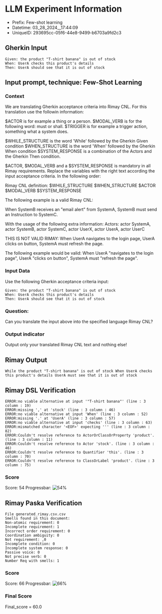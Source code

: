 

# LLM Experiment Information
* Prefix:   Few-shot learning
* Datetime: 03_28_2024__17:44:09
* UniqueID: 293695cc-05f6-44e8-9499-b6703a9fd2c3

        

## Gherkin Input
```
Given: the product "T-shirt banana" is out of stock
When: UserA checks this product's details
Then: UserA should see that it is out of stock
```
    



## Input prompt, technique: Few-Shot Learning


### Context
We are translating Gherkin acceptance criteria into Rimay CNL.
For this translation use the followin information:

$ACTOR is for example a thing or a person.
$MODAL_VERB is for  the following word: must or shall.
$TRIGGER is for example a trigger action, something what a system does.

$WHILE_STRUCTURE is the word 'While' followed by the Gherkin Given condition
$WHEN_STRUCTURE is the word  'When' followed by the Gherkin When condition
$SYSTEM_RESPONSE is a combination of the Actors and the Gherkin Then condition.

$ACTOR, $MODAL_VERB and a $SYSTEM_RESPONSE is mandatory in all Rimay requirements.
Replace the variables with the right text according the input acceptance criteria.
In the following order: 

Rimay CNL definition: $WHILE_STRUCTURE $WHEN_STRUCTURE   $ACTOR   $MODAL_VERB    $SYSTEM_RESPONSE

The following example is a valid Rimay CNL:

When SystemB receives an "email alert" from SystemA, SystemB must send an Instruction to SystemC.

With the usage of the following extra information:
Actors: actor SystemA, actor SystemB, actor SystemC, actor UserX, actor UserA, actor UserC

THIS IS NOT VALID RIMAY:
When UserA navigates to the login page, UserA clicks on button, SystemA must refresh the page.

The following example would be valid:
When UserA "navigates to the login page", UserA "clicks on button", SystemA must "refresh the page".
        

### Input Data
Use the following Gherkin acceptance criteria input: 
```
Given: the product "T-shirt banana" is out of stock
When: UserA checks this product's details
Then: UserA should see that it is out of stock
```

### Question:
Can you translate the input above into the specified language Rimay CNL?

### Output indicator
Output only your translated Rimay CNL text and nothing else!


## Rimay Output
```
While the product "T-shirt banana" is out of stock When UserA checks this product's details UserA must see that it is out of stock
``` 
            


## Rimay DSL Verification
```
ERROR:no viable alternative at input '"T-shirt banana"' (line : 3 column : 19)
ERROR:missing ',' at 'stock' (line : 3 column : 46)
ERROR:no viable alternative at input 'When' (line : 3 column : 52)
ERROR:missing '.' at 'UserA' (line : 3 column : 57)
ERROR:no viable alternative at input 'checks' (line : 3 column : 63)
ERROR:mismatched character '<EOF>' expecting ''' (line : 3 column : 82)
ERROR:Couldn't resolve reference to ActorOrClassOrProperty 'product'. (line : 3 column : 11)
ERROR:Couldn't resolve reference to Actor 'stock'. (line : 3 column : 46)
ERROR:Couldn't resolve reference to Quantifier 'this'. (line : 3 column : 70)
ERROR:Couldn't resolve reference to ClassOrLabel 'product'. (line : 3 column : 75)

```
### Score
Score: 54
Progressbar: ![54%](https://progress-bar.dev/54)

            


## Rimay Paska Verification
```
File generated_rimay.csv.csv
Smells found in this document: 
Non-atomic requirement: 0
Incomplete requirement: 1
Incorrect order requirement: 0
Coordination ambiguity: 0
Not requirement: ,0
Incomplete condition: 0
Incomplete system response: 0
Passive voice: 0
Not precise verb: 0
Number Req with smells: 1

```
### Score
Score: 66
Progressbar: ![66%](https://progress-bar.dev/66)

            

### Final Score
Final_score = 60.0

